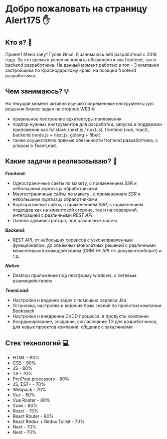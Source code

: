 # Добро пожаловать на страницу Alert175 &#9995;

## **Кто я?** &#128102;

Привет! Меня зовут Гусев Илья.
Я занимаюсь веб разработкой с 2018 года. За это время я успел исполнять обязанности как frontend, так и backend разработчика. На данный момент работаю в топ - 3 компании застройщика по Краснодарскому краю, на позиции frontend разработчика.


## Чем занимаюсь? &#128161;

На текущий момент активно изучаю современные инструменты для решения бизнес задач на стороне WEB &#127760;

 - правильное построение архитектуры приложения
 - подбор нужных инструментов для разработки, запуска и поддержки приложений как fullstack (next.js / nuxt.js), frontend (vue, react), backend (node.js + nest.js, golang + fiber)
 - также осуществляю прямые обязанности frontend разработчика, с упором в TeamLead.

##  Какие задачи я реализовываю? &#128188;

**Frontend**:

 - Одностраничные сайты по макету, с применением *SSR* и небольшими *express.js* обработчиками
 - Многостраничные сайты по макету , с применением *SSR* и небольшими *express.js* обработчиками
 - Корпоративные сайты, с применением *SSR*, с применением подходов  как на клиентской стороне, так и на серверной, интеграцией с различными *REST API*
 - Панели администратора, под различные задачи

**Backend**:

 - REST API, от небольших сервисов с узконаправленным функционалом, до объёмных монолитных решений с различными межсетевым возимодейтсвием (CRM <-> API <-> документооборот) и т.д.
 

***Native***:

 - Desktop приложение под платформу windows, с сетевым взаимодействием

***TeamLead***:

 - Настройка и ведение задач с помощью сервиса Jira
 - Установка, настройка и ведение базы знаний по проектам компании Bookstack 
 - Настройка и внедрение CI/CD процесса, в продукты компании
 - Координирование, создание, согласование ТЗ для разработчиков, для новых проектов компании, общение с заказчиками

## Стек технологий &#128187;

 - HTML - 90%
 - CSS - 90%
 - JS - 80%
 - TS - 70%
 - Pre/Post processors - 80%
 - JS, ES7+ - 70%
 - Webpack - 70%
 - Vue - 80%
 - Vue Router - 80%
 - Vuex - 80%
 - React - 70%
 - React Router - 80%
 - React Redux + Redux Tollkit - 70%
 - Next - 70%
 - Nest - 70%
